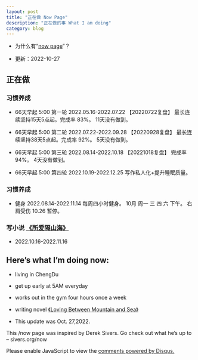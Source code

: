 ```yaml
---
layout: post
title: "正在做 Now Page"
description: "正在做的事 What I am doing"
category: blog
---
```



- 为什么有“[now page](http://nownownow.com/about)”？


- 更新：2022-10-27


## 正在做

### 习惯养成



-  66天早起 5:00  第一轮 2022.05.16-2022.07.22 【20220722复盘】  最长连续坚持15天5点起。完成率 83%。 11天没有做到。

-  66天早起 5:00  第二轮 2022.07.22-2022.09.28 【20220928复盘】  最长连续坚持38天5点起。完成率 92%。 5天没有做到。

-  66天早起 5:00  第三轮 2022.08.14-2022.10.18 【20221018复盘】 完成率 94%。 4天没有做到。

-  66天早起 5:00  第四轮 2022.10.19-2022.12.25  写作私人化+提升睡眠质量。

### 习惯养成

- 健身 2022.08.14-2022.11.14 每周四小时健身。 10月 周一 三 四 六 下午。 右肩受伤 10.26 暂停。

### 写小说 [《所爱隔山海》](http://violettianjie.com/loveshanhai)

- 2022.10.16-2022.11.16



## Here’s what I’m doing now:
- living in ChengDu

- get up early at 5AM everyday

- works out in the gym four hours once a week

- writing novel [《Loving Between Mountain and Sea》](http://violettianjie.com/loveshanhai)

- This update was Oct. 27,2022.

This /now page was inspired by Derek Sivers. Go check out what he’s up to – sivers.org/now 


<div id="disqus_thread"></div>
<script>

/**
*  RECOMMENDED CONFIGURATION VARIABLES: EDIT AND UNCOMMENT THE SECTION BELOW TO INSERT DYNAMIC VALUES FROM YOUR PLATFORM OR CMS.
*  LEARN WHY DEFINING THESE VARIABLES IS IMPORTANT: https://disqus.com/admin/universalcode/#configuration-variables*/
/*
var disqus_config = function () {
this.page.url = https://violettianjie.github.io;  // Replace PAGE_URL with your page's canonical URL variable
this.page.identifier = https://violettianjie.github.io; // Replace PAGE_IDENTIFIER with your page's unique identifier variable
};
*/
(function() { // DON'T EDIT BELOW THIS LINE
var d = document, s = d.createElement('script');
s.src = 'https://https-violettianjie-github-io-1.disqus.com/embed.js';
s.setAttribute('data-timestamp', +new Date());
(d.head || d.body).appendChild(s);
})();
</script>
<noscript>Please enable JavaScript to view the <a href="https://disqus.com/?ref_noscript">comments powered by Disqus.</a></noscript>


